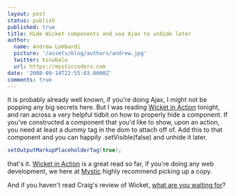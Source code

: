 ```yaml
---
layout: post
status: publish
published: true
title: Hide Wicket components and use Ajax to unhide later
author:
  name: Andrew Lombardi
  picture: '/assets/blog/authors/andrew.jpg'
  twitter: kinabalu
  url: https://mysticcoders.com
date: '2008-09-14T22:55:03.0000Z'
comments: true
---
```

It is probably already well known, if you're doing Ajax, I might not be popping any big secrets here. But I was reading <a href="http://www.amazon.com/Wicket-Action-Martijn-Dashorst/dp/1932394982?tag=mycoll-20">Wicket in Action</a> tonight, and ran across a very helpful tidbit on how to properly hide a component. If you've constructed a component that you'd like to show, upon an action, you need at least a dummy tag in the dom to attach off of. Add this to that component and you can happily .setVisible(false) and unhide it later.


``` java
setOutputMarkupPlaceholderTag(true);
```

that's it. <a href="http://www.amazon.com/Wicket-Action-Martijn-Dashorst/dp/1932394982?tag=mycoll-20">Wicket in Action</a> is a great read so far, if you're doing any web development, we here at <a href="http://www.mysticcoders.com">Mystic</a> highly recommend picking up a copy.

And if you haven't read Craig's review of Wicket, <a href="/blog/book-review-wicket-in-action">what are you waiting for</a>?
